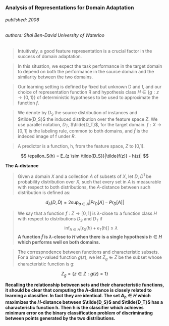 ### Analysis of Representations for Domain Adaptation
###### published: 2006
###### authors:  Shai Ben-David University of Waterloo

> Intuitively, a good feature representation is a crucial factor in the success of domain adaptation.

> In this situation, we expect the task performance in the target domain to depend on both the performance in the source domain and the similarity between the two domains.

> Our learning setting is defined by fixed but unknown D and f, and our choice of representation function R and hypothesis class $H \in \lbrace {g:z \rightarrow \lbrace {0,1}} \rbrace \rbrace$ of deterministic hypotheses to be used to approximate the function $f$.

> We denote by $D_S$ the source distribution of instances and $\tilde{D_S}$ the induced distribution over the feature space $Z$. We use parallel notation, $D_T$, $\tilde{D_T}$, for the target domain. $f: X \rightarrow [0,1]$ is the labeling rule, common to both domains, and $\tilde{f}$ is the indeced image of f under $R$.

> A predictor is a function, h, from the feature space, $Z$ to [0,1].

$$
\epsilon_S(h) = E_{z \sim \tilde{D_S}}|\tilde{f(z)} - h(z)|
$$

**The A-distance**
> Given a domain $X$ and a collection $A$ of subsets of $X$, let $D$, $D^1$ be probability distribution over $X$, such that every set in $A$ is measurable with respect to both distributions, the $A$-distance between such distribution is defined as:

$$
d_A(D, \tilde{D}) = 2 \sup_{a \in A}|Pr_D[A] - Pr_{\tilde{D}}[A]|
$$

> We say that a function $\tilde{f}:Z \rightarrow [0,1]$ is $\lambda$-close to a function class $H$ with respect to distributions $D_S$ and $D_T$ if
$$
\inf_{h \in H}[\epsilon_S(h) + \epsilon_T(h)] \leq \lambda
$$
> **A function $\tilde{f}$ is $\lambda$-close to $H$ when there is a single hypothesis $h \in H$ which performs well on both domains.**

> The correspnodence between functions and characteristic subsets. For a binary-valued function $g(z)$, we let $Z_g \in Z$ be the subset whose characteristic function is g:

$$
Z_g = \lbrace {z\in Z}:g(z)=1 \rbrace
$$

**Recalling the relationship between sets and their characteristic functions, it should be clear that computing the A-distance is closely related to learning a classifier. In fact they are identical. The set $A_h \in H$ which maximizes the $H$-distance between $\tilde{D_S}$ and $\tilde{D_T}$ has a characteristic function h. Then h is the classifier which achieves minimum error on the binary classification problem of discriminating between points generated by the two distributions.**
